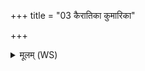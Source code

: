 +++
title = "03 कैरातिका कुमारिका"

+++
<details><summary>मूलम् (WS)</summary>

कैरातिका कुमारिका सका खनति भेषजम् ।  
हिरण्ययोभिरभ्रिभिर्गिरीणामुप सानुषु ॥ ४ ॥
</details>